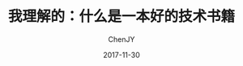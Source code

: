 ---
layout: post
title: "我理解的：什么是一本好的技术书籍"
subtitle: ""
date: 2017-11-30
author: "ChenJY"
header-img: "img/websitear.jpg"
catalog: true
tags: 
    - 随笔
---
